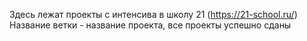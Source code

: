 Здесь лежат проекты с интенсива в школу 21 (https://21-school.ru/)
Название ветки - название проекта, все проекты успешно сданы
